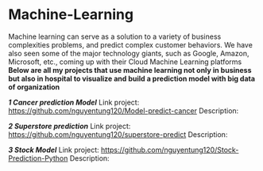# Machine-Learning
Machine learning can serve as a solution to a variety of business complexities problems, and predict complex customer behaviors. We have also seen some of the major technology giants, such as Google, Amazon, Microsoft, etc., coming up with their Cloud Machine Learning platforms
**Below are all my projects that use machine learning not only in business but also in hospital to visualize and build a prediction model with big data of organization**

**_1 Cancer prediction Model_**
Link project: https://github.com/nguyentung120/Model-predict-cancer
Description:

**_2 Superstore prediction_**
Link project: https://github.com/nguyentung120/superstore-predict
Description: 

**_3 Stock Model_**
Link project: https://github.com/nguyentung120/Stock-Prediction-Python
Description:
